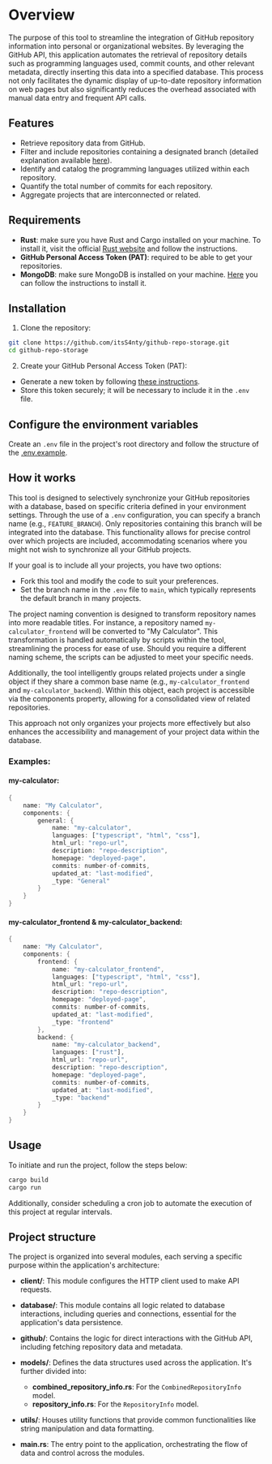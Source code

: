 # Overview
The purpose of this tool to streamline the integration of GitHub repository information into personal or organizational websites. By leveraging the GitHub API, this application automates the retrieval of repository details such as programming languages used, commit counts, and other relevant metadata, directly inserting this data into a specified database. This process not only facilitates the dynamic display of up-to-date repository information on web pages but also significantly reduces the overhead associated with manual data entry and frequent API calls.

## Features
- Retrieve repository data from GitHub.
- Filter and include repositories containing a designated branch (detailed explanation available [here](#how-it-works)).
- Identify and catalog the programming languages utilized within each repository.
- Quantify the total number of commits for each repository.
- Aggregate projects that are interconnected or related.

## Requirements
- **Rust**: make sure you have Rust and Cargo installed on your machine. To install it, visit the official [Rust website](https://www.rust-lang.org/learn/get-started) and follow the instructions.
- **GitHub Personal Access Token (PAT)**: required to be able to get your repositories.
- **MongoDB**: make sure MongoDB is installed on your machine. [Here](https://www.mongodb.com/try) you can follow the instructions to install it.

## Installation
1. Clone the repository:

```bash
git clone https://github.com/itsS4nty/github-repo-storage.git
cd github-repo-storage
```

2. Create your GitHub Personal Access Token (PAT):
- Generate a new token by following [these instructions](https://docs.github.com/en/authentication/keeping-your-account-and-data-secure/managing-your-personal-access-tokens).
- Store this token securely; it will be necessary to include it in the `.env` file.

## Configure the environment variables
Create an `.env` file in the project's root directory and follow the structure of the [.env.example](.env.example).

## How it works
This tool is designed to selectively synchronize your GitHub repositories with a database, based on specific criteria defined in your environment settings. Through the use of a `.env` configuration, you can specify a branch name (e.g., `FEATURE_BRANCH`). Only repositories containing this branch will be integrated into the database. This functionality allows for precise control over which projects are included, accommodating scenarios where you might not wish to synchronize all your GitHub projects.

If your goal is to include all your projects, you have two options:

- Fork this tool and modify the code to suit your preferences.
- Set the branch name in the `.env` file to `main`, which typically represents the default branch in many projects.

The project naming convention is designed to transform repository names into more readable titles. For instance, a repository named `my-calculator_frontend` will be converted to "My Calculator". This transformation is handled automatically by scripts within the tool, streamlining the process for ease of use. Should you require a different naming scheme, the scripts can be adjusted to meet your specific needs.

Additionally, the tool intelligently groups related projects under a single object if they share a common base name (e.g., `my-calculator_frontend` and `my-calculator_backend`). Within this object, each project is accessible via the components property, allowing for a consolidated view of related repositories.

This approach not only organizes your projects more effectively but also enhances the accessibility and management of your project data within the database.

### Examples:

#### my-calculator:
```rust
{
    name: "My Calculator",
    components: {
        general: {
            name: "my-calculator",
            languages: ["typescript", "html", "css"],
            html_url: "repo-url",
            description: "repo-description",
            homepage: "deployed-page",
            commits: number-of-commits,
            updated_at: "last-modified",
            _type: "General"
        }
    }
}
```
#### my-calculator_frontend & my-calculator_backend:
```rust
{
    name: "My Calculator",
    components: {
        frontend: {
            name: "my-calculator_frontend",
            languages: ["typescript", "html", "css"],
            html_url: "repo-url",
            description: "repo-description",
            homepage: "deployed-page",
            commits: number-of-commits,
            updated_at: "last-modified",
            _type: "frontend"
        },
        backend: {
            name: "my-calculator_backend",
            languages: ["rust"],
            html_url: "repo-url",
            description: "repo-description",
            homepage: "deployed-page",
            commits: number-of-commits,
            updated_at: "last-modified",
            _type: "backend"
        }
    }
}
```

## Usage
To initiate and run the project, follow the steps below:
```bash
cargo build
cargo run
```
Additionally, consider scheduling a cron job to automate the execution of this project at regular intervals.



## Project structure

The project is organized into several modules, each serving a specific purpose within the application's architecture:

- **client/**: This module configures the HTTP client used to make API requests.

- **database/**: This module contains all logic related to database interactions, including queries and connections, essential for the application's data persistence.

- **github/**: Contains the logic for direct interactions with the GitHub API, including fetching repository data and metadata.

- **models/**: Defines the data structures used across the application. It's further divided into:
  - **combined_repository_info.rs**: For the `CombinedRepositoryInfo` model.
  - **repository_info.rs**: For the `RepositoryInfo` model.

- **utils/**: Houses utility functions that provide common functionalities like string manipulation and data formatting.

- **main.rs**: The entry point to the application, orchestrating the flow of data and control across the modules.